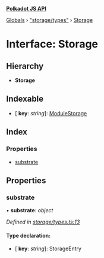 **[Polkadot JS API](../README.md)**

[Globals](../globals.md) › [&quot;storage/types&quot;](../modules/_storage_types_.md) › [Storage](_storage_types_.storage.md)

# Interface: Storage

## Hierarchy

* **Storage**

## Indexable

* \[ **key**: *string*\]: [ModuleStorage](_storage_types_.modulestorage.md)

## Index

### Properties

* [substrate](_storage_types_.storage.md#substrate)

## Properties

###  substrate

• **substrate**: *object*

*Defined in [storage/types.ts:13](https://github.com/polkadot-js/api/blob/3720cf8/packages/api-metadata/src/storage/types.ts#L13)*

#### Type declaration:

* \[ **key**: *string*\]: StorageEntry